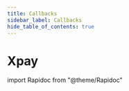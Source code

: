 ```yaml
---
title: Callbacks
sidebar_label: Callbacks
hide_table_of_contents: true
---
```


# Xpay

import Rapidoc from "@theme/Rapidoc"

<Rapidoc apiUrl="/v2.0/cardxpay">
</Rapidoc>
